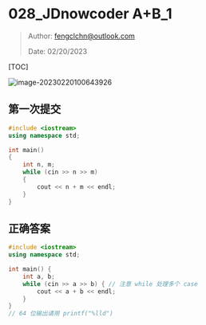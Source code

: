 # 028_JDnowcoder A+B_1

> Author: fengclchn@outlook.com
>
> Date: 02/20/2023

[TOC]

![image-20230220100643926](https://histone-obs.obs.cn-southwest-2.myhuaweicloud.com/noteImg/image-20230220100643926.png)

## 第一次提交

```c++
#include <iostream>
using namespace std;

int main()
{
    int n, m;
    while (cin >> n >> m)
    {
        cout << n + m << endl;
    }
}
```

## 正确答案

```c++
#include <iostream>
using namespace std;

int main() {
    int a, b;
    while (cin >> a >> b) { // 注意 while 处理多个 case
        cout << a + b << endl;
    }
}
// 64 位输出请用 printf("%lld")
```

